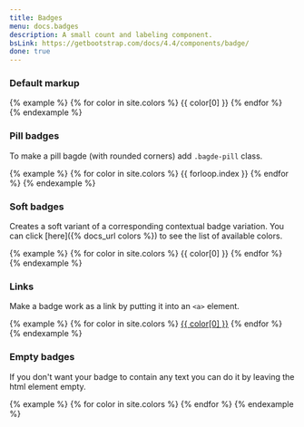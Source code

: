 ```yaml
---
title: Badges
menu: docs.badges
description: A small count and labeling component.
bsLink: https://getbootstrap.com/docs/4.4/components/badge/
done: true
---
```


### Default markup

{% example %}
{% for color in site.colors %}
<span class="badge bg-{{ color[0] }}">{{ color[0] }}</span>
{% endfor %}
{% endexample %}

### Pill badges

To make a pill bagde (with rounded corners) add <code>.bagde-pill</code> class.

{% example %}
{% for color in site.colors %}
<span class="badge badge-pill bg-{{ color[0] }}">{{ forloop.index }}</span>
{% endfor %}
{% endexample %}


### Soft badges

Creates a soft variant of a corresponding contextual badge variation. You can click [here]({% docs_url colors %}) to see the list of available colors.

{% example %}
{% for color in site.colors %}
<span class="badge bg-{{ color[0] }}-lt">{{ color[0] }}</span>
{% endfor %}
{% endexample %}


### Links

Make a badge work as a link by putting it into an <code>&lt;a&gt;</code> element.

{% example %}
{% for color in site.colors %}
<a href="#" class="badge bg-{{ color[0] }}">{{ color[0] }}</a>
{% endfor %}
{% endexample %}


### Empty badges

If you don't want your badge to contain any text you can do it by leaving the html element empty.

{% example %}
{% for color in site.colors %}
<a href="#" class="badge bg-{{ color[0] }}"></a>
{% endfor %}
{% endexample %}

